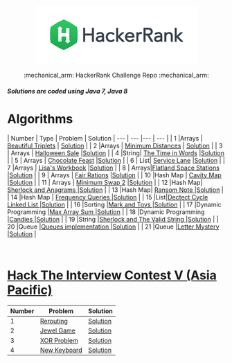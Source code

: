 <p align="center">
<a href="https://www.hackerrank.com/nguyendokhanhva1">
<img src="./download.png">
</a>
</p>
<p align="center">
:mechanical_arm:	HackerRank Challenge Repo :mechanical_arm:	
</p>
<h5>Solutions are coded using Java 7, Java 8</h5>

<ins><h1> Algorithms </h1></ins>
| Number | Type | Problem | Solution
| --- | --- |--- | --- |
| 1 |Arrays  | <a href="https://www.hackerrank.com/challenges/beautiful-triplets/problem">Beautiful Triplets</a>  | <a href="./Algorithm/BeautifulTriplets.java">Solution</a> |
| 2 |Arrays  | <a href="https://www.hackerrank.com/challenges/minimum-distances/problem">Minimum Distances</a>     | <a href="./Algorithm/MinDistances.java">Solution</a>  |
| 3 | Arrays  | <a href="https://www.hackerrank.com/challenges/halloween-sale/problem">Halloween Sale</a>           |<a href="./Algorithm/HalloweenSale.java">Solution</a> |
| 4 |String| <a href="https://www.hackerrank.com/challenges/the-time-in-words/problem">The Time in Words</a>     |<a href="./Algorithm/TimetoWords.java">Solution</a> |
| 5 | Arrays | <a href="https://www.hackerrank.com/challenges/chocolate-feast/problem">Chocolate Feast</a>     |<a href="./Algorithm/ChocolateFeast.java">Solution</a> |
| 6 |  List| <a href="https://www.hackerrank.com/challenges/service-lane/problem">Service Lane</a>     |<a href="./Algorithm/ServiceLane.java">Solution</a> |
| 7 |Arrays  | <a href="https://www.hackerrank.com/challenges/lisa-workbook/problem">Lisa's Workbook</a>     |<a href="./Algorithm/LisaWorkBook.java">Solution</a> |
| 8 | Arrays|<a href="https://www.hackerrank.com/challenges/flatland-space-stations/problem">Flatland Space Stations</a>     |<a href="./Algorithm/FlatSpace.java">Solution</a> |
| 9 | Arrays  | <a href="https://www.hackerrank.com/challenges/fair-rations/problem">Fair Rations</a>     |<a href="./Algorithm/FairRations.java">Solution</a> |
| 10 |Hash Map | <a href="https://www.hackerrank.com/challenges/cavity-map/problem">Cavity Map</a>     |<a href="./Algorithm/CavityMap.java">Solution</a> |
| 11 | Arrays | <a href="https://www.hackerrank.com/challenges/minimum-swaps-2/problem">Minimum Swap 2</a>     |<a href="./Algorithm/MinimumSwaps.java">Solution</a> |
| 12 |Hash Map| <a href="hackerrank.com/challenges/sherlock-and-anagrams/problem?">Sherlock and Anagrams </a>     |<a href="./Algorithm/SherlockAnagrams.java">Solution</a> |
| 13 |Hash Map| <a href="https://www.hackerrank.com/challenges/ctci-ransom-note/problem">Ransom Note </a>     |<a href="./Algorithm/RansomNote.java">Solution</a> |
| 14 |Hash Map | <a href="https://www.hackerrank.com/challenges/frequency-queries/problem">Frequency Queries </a> |<a href="./Algorithm/FrequencyQueries.java">Solution</a> |
| 15 |List|<a href="https://www.hackerrank.com/challenges/ctci-linked-list-cycle/problem">Dectect Cycle Linked List </a>|<a href="./Algorithm/DetectCycle.java">Solution</a> |
| 16 |Sorting  |<a href="https://www.hackerrank.com/challenges/mark-and-toys/problem">Mark and Toys </a>     |<a href="./Algorithm/MarkandToys.java">Solution</a> |
| 17 |Dynamic Programming  |<a href="https://www.hackerrank.com/challenges/max-array-sum/problem">Max Array Sum </a>     |<a href="./Algorithm/MaxArraySum.java">Solution</a> |
| 18 |Dynamic Programming  |<a href="https://www.hackerrank.com/challenges/candies/problem">Candies </a>     |<a href="./Algorithm/DynoCandies.java">Solution</a> |
| 19 |String  |<a href="https://www.hackerrank.com/challenges/sherlock-and-valid-string/problem">Sherlock and The Valid String </a>     |<a href="./Algorithm/SherlockValidString.java">Solution</a> |
| 20 |Queue  |<a href="https://www.hackerrank.com/challenges/ctci-queue-using-two-stacks/problem">Queues implementation </a>  |<a href="./Algorithm/Queue.java">Solution</a> |
| 21 |Queue  |<a href="https://www.hackerrank.com/challenges/the-love-letter-mystery/problem">Letter Mystery </a>  |<a href="./Algorithm/LetterMystery.java">Solution</a> |


<br />
<ins><h1>Hack The Interview Contest V (Asia Pacific)</h1></ins>

| Number | Problem | Solution
| --- | --- | --- |
| 1 | <a href="https://www.hackerrank.com/contests/hack-the-interview-v-asia-pacific/challenges/rerouting/copy-from/1324519534"> Rerouting</a> | <a href="./Algorithm/Rerouting.java"> Solution </a> |
| 2 | <a href="https://www.hackerrank.com/contests/hack-the-interview-v-asia-pacific/challenges/candy-crush-4/problem"> Jewel Game</a> | <a href="./Algorithm/JewelGame.java"> Solution </a> |
| 3 | <a href="https://www.hackerrank.com/contests/hack-the-interview-v-asia-pacific/challenges/the-xor-problem/problem"> XOR Problem</a> | <a href="./Algorithm/XORProblem.java"> Solution </a> |
| 4 | <a href="https://www.hackerrank.com/contests/hack-the-interview-v-asia-pacific/challenges/strange-keyboard-1/problem"> New Keyboard</a> | <a href="./Algorithm/NewKeyboard.java"> Solution </a> |


